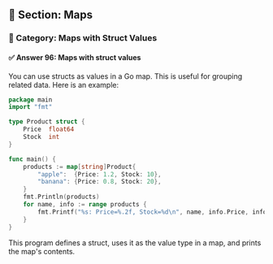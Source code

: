 ## 📘 Section: Maps  
### 🔹 Category: Maps with Struct Values  
#### ✅ Answer 96: Maps with struct values

You can use structs as values in a Go map. This is useful for grouping related data. Here is an example:

```go
package main
import "fmt"

type Product struct {
    Price  float64
    Stock  int
}

func main() {
    products := map[string]Product{
        "apple":  {Price: 1.2, Stock: 10},
        "banana": {Price: 0.8, Stock: 20},
    }
    fmt.Println(products)
    for name, info := range products {
        fmt.Printf("%s: Price=%.2f, Stock=%d\n", name, info.Price, info.Stock)
    }
}
```

This program defines a struct, uses it as the value type in a map, and prints the map's contents.
